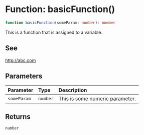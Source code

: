 # Function: basicFunction()

```ts
function basicFunction(someParam: number): number
```

This is a function that is assigned to a variable.

## See

http://abc.com

## Parameters

| Parameter | Type | Description |
| :------ | :------ | :------ |
| `someParam` | `number` | This is some numeric parameter. |

## Returns

`number`
